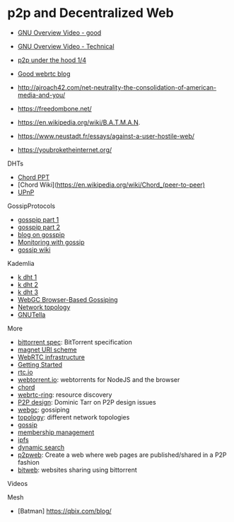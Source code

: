 # p2p and Decentralized Web

- [GNU Overview Video - good](https://gnunet.org/internetistschuld)
- [GNU Overview Video - Technical](https://media.ccc.de/v/34c3-ChaosWest-6-privacy_oriented_distributed_networking_for_an_ethical_internet_including_50_subsystems_of_gnunet#t=728)
- [p2p under the hood 1/4](https://www.youtube.com/watch?v=LXAW4HwFt58&feature=relmfu)
- [Good webrtc blog](https://webrtchacks.com/)

- http://ajroach42.com/net-neutrality-the-consolidation-of-american-media-and-you/
- https://freedombone.net/
- https://en.wikipedia.org/wiki/B.A.T.M.A.N.
- https://www.neustadt.fr/essays/against-a-user-hostile-web/
- https://youbroketheinternet.org/

DHTs
- [Chord PPT](http://www.cse.iitd.ac.in/~srsarangi/csl860/docs/chord-lec.pdf)
- [Chord Wiki](https://en.wikipedia.org/wiki/Chord_(peer-to-peer)
- [UPnP](https://en.wikipedia.org/wiki/Universal_Plug_and_Play)

GossipProtocols
- [gosspip part 1](http://www.inf.u-szeged.hu/~jelasity/talks/saso07tutorial.pdf)
- [gosspip part 2](http://www.inf.u-szeged.hu/~jelasity/ddm/gossip.pdf)
- [blog on gosspip](http://highscalability.com/blog/2011/11/14/using-gossip-protocols-for-failure-detection-monitoring-mess.html)
- [Monitoring with gossip](http://citeseerx.ist.psu.edu/viewdoc/download;jsessionid=BF3599A5A91C1AA757881327A75E22EA?doi=10.1.1.160.2604&rep=rep1&type=pdf)
- [gossip wiki](https://en.wikipedia.org/wiki/Gossip_protocol)

Kademlia
- [k dht 1](https://github.com/jinroh/kadoh)
- [k dht 2](https://github.com/jeanlauliac/kademlia-dht)
- [k dht 3](https://github.com/nikhilm/kademlia)
- [WebGC Browser-Based Gossiping](https://hal.inria.fr/hal-01080032/document)
- [Network topology](https://github.com/Raynos/topology)
- [GNUTella](https://en.wikipedia.org/wiki/Gnutella)

More
* [bittorrent spec](http://www.bittorrent.org/beps/bep_0005.html): BitTorrent specification
* [magnet URI scheme](https://en.wikipedia.org/wiki/Magnet_URI_scheme)
* [WebRTC infrastructure](http://www.html5rocks.com/en/tutorials/webrtc/infrastructure/)
* [Getting Started](http://www.html5rocks.com/en/tutorials/webrtc/basics/)
* [rtc.io](https://rtc.io/modules.html)
* [webtorrent.io](https://webtorrent.io/): webtorrents for NodeJS and the browser
* [chord](https://pdos.csail.mit.edu/papers/chord:sigcomm01/chord_sigcomm.pdf)
* [webrtc-ring](http://blog.daviddias.me/2014/12/20/webrtc-ring): resource discovery
* [P2P design](https://www.youtube.com/watch?v=_3eBT46vkaI): Dominic Tarr on P2P design issues
* [webgc](https://hal.inria.fr/hal-01080032/document): gossiping
* [topology](https://github.com/Raynos/topology): different network topologies
* [gossip](http://www.cs.cornell.edu/home/rvr/papers/flowgossip.pdf)
* [membership management](http://pages.saclay.inria.fr/laurent.massoulie/ieee_tocs.pdf)
* [ipfs](https://github.com/ipfs/papers/raw/master/ipfs-cap2pfs/ipfs-p2p-file-system.pdf)
* [dynamic search](http://www.sciencedirect.com/science/article/pii/S0743731510001735)
* [p2pweb](https://github.com/mildred/p2pweb): Create a web where web pages are published/shared in a P2P fashion
* [bitweb](https://github.com/mildred/bitweb): websites sharing using bittorrent

Videos

Mesh
- [Batman]
https://qbix.com/blog/
